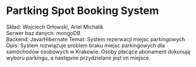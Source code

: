 # Partking Spot Booking System

Skład: Wojciech Orłowski, Ariel Michalik  
Serwer baz danych: mongoDB  
Backend: Java/Hibernate 
Temat: System rezerwacji miejsc parkingowych  
Opis: System rozwiązuje problem braku miejsc parkingowych dla samochodów osobowych w Krakowie. Osoby płacące abonament dokonują wyboru parkingu, a następnie przydzielane jest im miejsce.  
